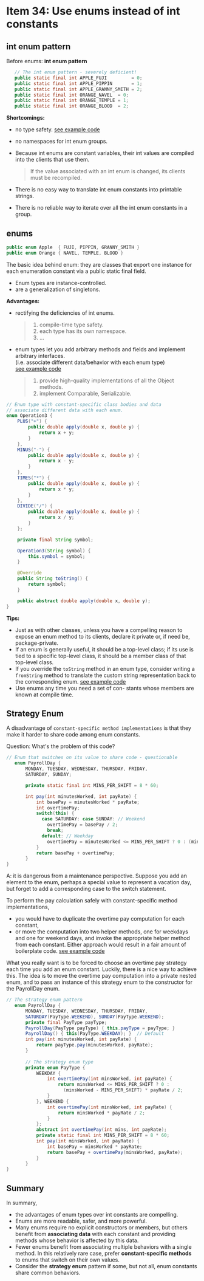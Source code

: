 # Item 34: Use enums instead of int constants

## int enum pattern

Before enums: **int enum pattern**

 ``` java
    // The int enum pattern - severely deficient!
    public static final int APPLE_FUJI         = 0;
    public static final int APPLE_PIPPIN       = 1;
    public static final int APPLE_GRANNY_SMITH = 2;
    public static final int ORANGE_NAVEL  = 0;
    public static final int ORANGE_TEMPLE = 1;
    public static final int ORANGE_BLOOD  = 2;
 ```


**Shortcomings:**
 - no type safety. [see example code](../main/src/java/com/effectivejava/ch06_enums_annotations/Item34_1_IntConstantPattern.java)
 - no namespaces for int enum groups.
 - Because int enums are constant variables, their int values are compiled into the clients that use them.
    > If the value associated with an int enum is changed, its clients must be recompiled.

 - There is no easy way to translate int enum constants into printable strings.
 - There is no reliable way to iterate over all the int enum constants in a group.
 
## enums

``` java
public enum Apple  { FUJI, PIPPIN, GRANNY_SMITH }
public enum Orange { NAVEL, TEMPLE, BLOOD }
```

The basic idea behind enum:
they are classes that export one instance for each enumeration constant via a public static final field.
- Enum types are instance-controlled.
- are a generalization of singletons.

**Advantages:**
- rectifying the deficiencies of int enums.  
    > 1. compile-time type safety.  
    > 2. each type has its own namespace.  
    > 3. ...
- enum types let you add arbitrary methods and fields and implement arbitrary interfaces.  
(i.e. associate different data/behavior with each enum type)  
[see example code](../main/src/java/com/effectivejava/ch06_enums_annotations/Item34_2_Enum.java)   
    > 1. provide high-quality implementations of all the Object methods.  
    > 2. implement Comparable, Serializable.  

``` java
// Enum type with constant-specific class bodies and data
// associate different data with each enum.
enum Operation3 {
	PLUS("+") {
		public double apply(double x, double y) {
			return x + y;
		}
	},
	MINUS("-") {
		public double apply(double x, double y) {
			return x - y;
		}
	},
	TIMES("*") {
		public double apply(double x, double y) {
			return x * y;
		}
	},
	DIVIDE("/") {
		public double apply(double x, double y) {
			return x / y;
		}
	};

	private final String symbol;

	Operation3(String symbol) {
		this.symbol = symbol;
	}

	@Override
	public String toString() {
		return symbol;
	}

	public abstract double apply(double x, double y);
}
```

    
**Tips:**
- Just as with other classes, unless you have a compelling reason to expose an enum method to its clients, declare it private or, if need be, package-private.
- If an enum is generally useful, it should be a top-level class; if its use is tied to a specific top-level class, it should be a member class of that top-level class.
- If you override the `toString` method in an enum type, consider writing a `fromString` method to translate the custom string representation back to the corresponding enum.
[see example code](../main/src/java/com/effectivejava/ch06_enums_annotations/Item34_3_FromString.java)
- Use enums any time you need a set of con- stants whose members are known at compile time.

## Strategy Enum

A disadvantage of `constant-specific method implementations` is that they make it harder to share code among enum constants.

Question: What's the problem of this code?
``` java
// Enum that switches on its value to share code - questionable
   enum PayrollDay {
       MONDAY, TUESDAY, WEDNESDAY, THURSDAY, FRIDAY,
       SATURDAY, SUNDAY;

       private static final int MINS_PER_SHIFT = 8 * 60;

       int pay(int minutesWorked, int payRate) {
           int basePay = minutesWorked * payRate;
           int overtimePay;
           switch(this) {
             case SATURDAY: case SUNDAY: // Weekend
               overtimePay = basePay / 2;
               break;
             default: // Weekday
               overtimePay = minutesWorked <= MINS_PER_SHIFT ? 0 : (minutesWorked - MINS_PER_SHIFT) * payRate / 2;
           }
           return basePay + overtimePay;
       }
}
```

A: it is dangerous from a maintenance perspective. Suppose you add an element to the enum, perhaps a special value to represent a vacation day, but forget to add a corresponding case to the switch statement.

To perform the pay calculation safely with constant-specific method implementations,
- you would have to duplicate the overtime pay computation for each constant,
- or move the computation into two helper methods, one for weekdays and one for weekend days, and invoke the appropriate helper method from each constant.
Either approach would result in a fair amount of boilerplate code.
[see example code](../main/src/java/com/effectivejava/ch06_enums_annotations/Item34_4_StrategyEnum.java)


What you really want is to be forced to choose an overtime pay strategy each time you add an enum constant.
Luckily, there is a nice way to achieve this. The idea is to move the overtime pay computation into a private nested enum, and to pass an instance of this strategy enum to the constructor for the PayrollDay enum.

``` java
// The strategy enum pattern
   enum PayrollDay {
       MONDAY, TUESDAY, WEDNESDAY, THURSDAY, FRIDAY,
       SATURDAY(PayType.WEEKEND), SUNDAY(PayType.WEEKEND);
       private final PayType payType;
       PayrollDay(PayType payType) { this.payType = payType; }
       PayrollDay() { this(PayType.WEEKDAY); }  // Default
       int pay(int minutesWorked, int payRate) {
           return payType.pay(minutesWorked, payRate);
       }
       
       // The strategy enum type
       private enum PayType {
           WEEKDAY {
               int overtimePay(int minsWorked, int payRate) {
                   return minsWorked <= MINS_PER_SHIFT ? 0 :
                     (minsWorked - MINS_PER_SHIFT) * payRate / 2;
               }
           }, WEEKEND {
               int overtimePay(int minsWorked, int payRate) {
                   return minsWorked * payRate / 2;
               }
           };
           abstract int overtimePay(int mins, int payRate);
           private static final int MINS_PER_SHIFT = 8 * 60;
           int pay(int minsWorked, int payRate) {
               int basePay = minsWorked * payRate;
               return basePay + overtimePay(minsWorked, payRate);
           }
       }
}
```


## Summary
In summary,
- the advantages of enum types over int constants are compelling.
- Enums are more readable, safer, and more powerful.
- Many enums require no explicit constructors or members, but others benefit from **associating data** with each constant and providing methods whose behavior is affected by this data.
- Fewer enums benefit from associating multiple behaviors with a single method.
In this relatively rare case, prefer **constant-specific methods** to enums that switch on their own values.
- Consider the **strategy enum** pattern if some, but not all, enum constants share common behaviors.

